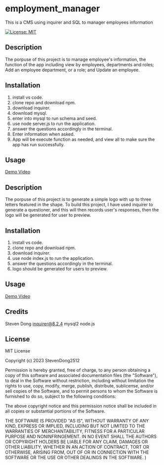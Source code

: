 # employment_manager
This is a CMS using inquirer and SQL to manager employees information


[![License: MIT](https://img.shields.io/badge/License-MIT-yellow.svg)](https://opensource.org/licenses/MIT)

## Description

The porpuse of this project is to manage employee's information, the function of the app including view by employees, departments and roles; Add an employee department, or a role; and Update an employee. 

## Installation

1. install vs code.
2. clone repo and download npm. 
3. download inquirer.
4. download mysql.
5. enter into mysql to run schema and seed. 
6. use node server.js to run the application. 
7. answer the questions accordingly in the terminal. 
8. Enter information when asked. 
9. App will be execute function as needed, and view all to make sure the app has run successfully.

## Usage

[Demo Video](https://drive.google.com/file/d/12io9j45KTiO6-wNs7U6xMlwnjgT8HpST/view)



## Description

The porpuse of this project is to generate a simple logo with up to three letters featured in the shape. To build this project, I have used inquirer to generate a questioner, and this will then records user's responses, then the logo will be generated for user to preview. 

## Installation

1. install vs code.
2. clone repo and download npm. 
3. download inquirer.
4. use node index.js to run the application. 
5. answer the questions accordingly in the terminal. 
6. logo should be generated for users to preview.

## Usage

[Demo Video](https://drive.google.com/file/d/12io9j45KTiO6-wNs7U6xMlwnjgT8HpST/view)

## Credits

Steven Dong
inquirer@8.2.4
mysql2
node.js


## License

MIT License

Copyright (c) 2023 StevenDong2512

Permission is hereby granted, free of charge, to any person obtaining a copy
of this software and associated documentation files (the "Software"), to deal
in the Software without restriction, including without limitation the rights
to use, copy, modify, merge, publish, distribute, sublicense, and/or sell
copies of the Software, and to permit persons to whom the Software is
furnished to do so, subject to the following conditions:

The above copyright notice and this permission notice shall be included in all
copies or substantial portions of the Software.

THE SOFTWARE IS PROVIDED "AS IS", WITHOUT WARRANTY OF ANY KIND, EXPRESS OR
IMPLIED, INCLUDING BUT NOT LIMITED TO THE WARRANTIES OF MERCHANTABILITY,
FITNESS FOR A PARTICULAR PURPOSE AND NONINFRINGEMENT. IN NO EVENT SHALL THE
AUTHORS OR COPYRIGHT HOLDERS BE LIABLE FOR ANY CLAIM, DAMAGES OR OTHER
LIABILITY, WHETHER IN AN ACTION OF CONTRACT, TORT OR OTHERWISE, ARISING FROM,
OUT OF OR IN CONNECTION WITH THE SOFTWARE OR THE USE OR OTHER DEALINGS IN THE
SOFTWARE.
)

